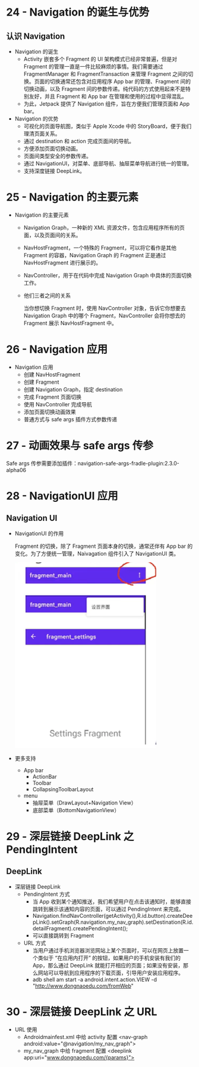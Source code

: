 # 24 - Navigation 的诞生与优势

## 认识 Navigation

* Navigation 的诞生
  * Activity 嵌套多个 Fragment 的 UI 架构模式已经非常普遍，但是对 Fragment 的管理一直是一件比较麻烦的事情。我们需要通过 FragmentManager 和 FragmentTransaction 来管理 Fragment 之间的切换。页面的切换通常还包含对应用程序 App bar 的管理、Fragment 间的切换动画，以及 Fragment 间的参数传递。纯代码的方式使用起来不是特别友好，并且 Fragment 和 App bar 在管理和使用的过程中显得混乱。
  * 为此，Jetpack 提供了 Navigation 组件，旨在方便我们管理页面和 App bar。
* Navigation 的优势
  * 可视化的页面导航图，类似于 Apple Xcode 中的 StoryBoard，便于我们理清页面关系。
  * 通过 destination 和 action 完成页面间的导航。
  * 方便添加页面切换动画。
  * 页面间类型安全的参数传递。
  * 通过 NavigationUI，对菜单、底部导航、抽屉菜单导航进行统一的管理。
  * 支持深度链接 DeepLink。

# 25 - Navigation 的主要元素

* Navigation 的主要元素

  * Navigation Graph，一种新的 XML 资源文件，包含应用程序所有的页面，以及页面间的关系。

  * NavHostFragment，一个特殊的 Fragment，可以将它看作是其他 Fragment 的容器，Navigation Graph 的 Fragment 正是通过 NavHostFragment 进行展示的。

  * NavController，用于在代码中完成 Navigation Graph 中具体的页面切换工作。

  * 他们三者之间的关系

    当你想切换 Fragment 时，使用 NavController  对象，告诉它你想要去 Navigation Graph 中的哪个 Fragment，NavController 会将你想去的 Fragment 展示 NavHostFragment 中。

# 26 - Navigation 应用

* Navigation 应用
  * 创建 NavHostFragment
  * 创建 Fragment
  * 创建 Navigation Graph，指定 destination
  * 完成 Fragment 页面切换
  * 使用 NavController 完成导航
  * 添加页面切换动画效果
  * 普通方式与 safe args 插件方式参数传递

# 27 - 动画效果与 safe args 传参

Safe args 传参需要添加插件：navigation-safe-args-fradle-plugin:2.3.0-alpha06

# 28 - NavigationUI 应用

## Navigation UI

* NavigationUI 的作用

  Fragment 的切换，除了 Fragment 页面本身的切换，通常还伴有 App bar 的变化。为了方便统一管理，Naivagation 组件引入了 NavigationUI 类。

  ![](image/navigationui.png)

* 更多支持

  * App bar
    * ActionBar
    * Toolbar
    * CollapsingToolbarLayout
  * menu
    * 抽屉菜单（DrawLayout+Navigation View）
    * 底部菜单（BottomNavigationView）

# 29 - 深层链接 DeepLink 之 PendingIntent

## DeepLink

* 深层链接 DeepLink
  * PendingIntent 方式
    * 当 App 收到某个通知推送，我们希望用户在点击该通知时，能够直接跳转到展示该通知内容的页面，可以通过 PendingIntent 来完成。
    * Navigation.findNavController(getActivity(),R.id.button).createDeepLink().setGraph(R.navigation.my_nav_graph).setDestination(R.id.detailFragment).createPendingIntent();
    * 可以直接跳转到 Fragment
  * URL 方式
    * 当用户通过手机浏览器浏览网站上某个页面时，可以在网页上放置一个类似于 “在应用内打开” 的按钮，如果用户的手机安装有我们的 App，那么通过 DeepLink 就能打开相应的页面；如果没有安装，那么网站可以导航到应用程序的下载页面，引导用户安装应用程序。
    * adb shell am start -a android.intent.action.VIEW -d "http://www.dongnaoedu.com/fromWeb"

# 30 - 深层链接 DeepLink 之 URL

* URL 使用
  * Androidmainfest.xml 中给 activity 配置 \<nav-graph android:value="@navigation/my_nav_graph">
  * my_nav_graph 中给 fragment 配置  \<deeplink app:uri="www.dongnaoedu.com/{params}">